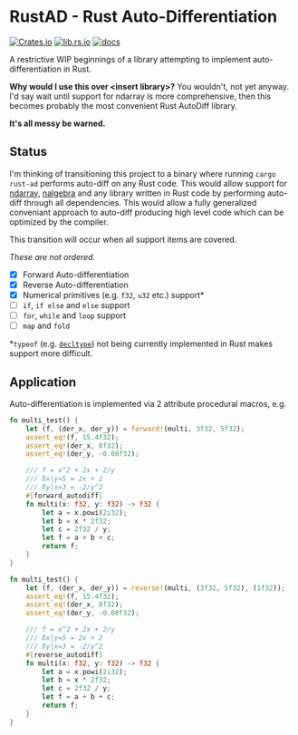 # RustAD - Rust Auto-Differentiation

[![Crates.io](https://img.shields.io/crates/v/rust-ad)](https://crates.io/crates/rust-ad)
[![lib.rs.io](https://img.shields.io/crates/v/rust-ad?color=blue&label=lib.rs)](https://lib.rs/crates/rust-ad)
[![docs](https://img.shields.io/crates/v/rust-ad?color=yellow&label=docs)](https://docs.rs/rust-ad)

A restrictive WIP beginnings of a library attempting to implement auto-differentiation in Rust.

**Why would I use this over \<insert library\>?** You wouldn't, not yet anyway. I'd say wait until support for ndarray is more comprehensive, then this becomes probably the most convenient Rust AutoDiff library.

**It's all messy be warned.**

## Status
 
I'm thinking of transitioning this project to a binary where running `cargo rust-ad` performs auto-diff on any Rust code. This would allow support for [ndarray](https://docs.rs/ndarray/latest/ndarray/), [nalgebra](https://docs.rs/nalgebra/latest/nalgebra/) and any library written in Rust code by performing auto-diff through all dependencies. This would allow a fully generalized conveniant approach to auto-diff producing high level code which can be optimized by the compiler.

This transition will occur when all support items are covered.
 
*These are not ordered.*

- [x] Forward Auto-differentiation
- [x] Reverse Auto-differentiation
- [x] Numerical primitives (e.g. `f32`, `u32` etc.) support*
- [ ] `if`, `if else` and `else` support
- [ ] `for`, `while` and `loop` support
- [ ] `map` and `fold`

*`typeof` (e.g. [`decltype`](https://en.cppreference.com/w/cpp/language/decltype)) not being currently implemented in Rust makes support more difficult.

## Application

Auto-differentiation is implemented via 2 attribute procedural macros, e.g.

```rust
fn multi_test() {
    let (f, (der_x, der_y)) = forward!(multi, 3f32, 5f32);
    assert_eq!(f, 15.4f32);
    assert_eq!(der_x, 8f32);
    assert_eq!(der_y, -0.08f32);

    /// f = x^2 + 2x + 2/y
    /// δx|y=5 = 2x + 2
    /// δy|x=3 = -2/y^2
    #[forward_autodiff]
    fn multi(x: f32, y: f32) -> f32 {
        let a = x.powi(2i32);
        let b = x * 2f32;
        let c = 2f32 / y;
        let f = a + b + c;
        return f;
    }
}
```
```rust
fn multi_test() {
    let (f, (der_x, der_y)) = reverse!(multi, (3f32, 5f32), (1f32));
    assert_eq!(f, 15.4f32);
    assert_eq!(der_x, 8f32);
    assert_eq!(der_y, -0.08f32);

    /// f = x^2 + 2x + 2/y
    /// δx|y=5 = 2x + 2
    /// δy|x=3 = -2/y^2
    #[reverse_autodiff]
    fn multi(x: f32, y: f32) -> f32 {
        let a = x.powi(2i32);
        let b = x * 2f32;
        let c = 2f32 / y;
        let f = a + b + c;
        return f;
    }
}
```
